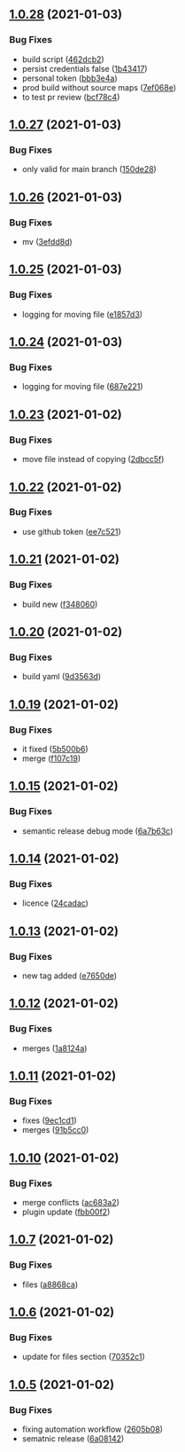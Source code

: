 ## [1.0.28](https://github.com/forsti0506/a11y-sitechecker/compare/v1.0.27...v1.0.28) (2021-01-03)


### Bug Fixes

* build script ([462dcb2](https://github.com/forsti0506/a11y-sitechecker/commit/462dcb25c469a5a7b21f96ce5ea4255160c63ad6))
* persist credentials false ([1b43417](https://github.com/forsti0506/a11y-sitechecker/commit/1b43417fd971580c8afeb6334d6df1175f4fde67))
* personal token ([bbb3e4a](https://github.com/forsti0506/a11y-sitechecker/commit/bbb3e4a2443f51aeeeb4e45ddacb1d74ef1a946f))
* prod build without source maps ([7ef068e](https://github.com/forsti0506/a11y-sitechecker/commit/7ef068e9d1c27b170787fe59764fa5be9db7b653))
* to test pr review ([bcf78c4](https://github.com/forsti0506/a11y-sitechecker/commit/bcf78c472b1b44862fd91b2149b9ec2bbc7a8b5f))

## [1.0.27](https://github.com/forsti0506/a11y-sitechecker/compare/v1.0.26...v1.0.27) (2021-01-03)


### Bug Fixes

* only valid for main branch ([150de28](https://github.com/forsti0506/a11y-sitechecker/commit/150de28ff1e1ab5afa13e5f07064ce0663b5c185))

## [1.0.26](https://github.com/forsti0506/a11y-sitechecker/compare/v1.0.25...v1.0.26) (2021-01-03)


### Bug Fixes

* mv ([3efdd8d](https://github.com/forsti0506/a11y-sitechecker/commit/3efdd8d7ed6862ceeba094433c437eed006abc79))

## [1.0.25](https://github.com/forsti0506/a11y-sitechecker/compare/v1.0.24...v1.0.25) (2021-01-03)


### Bug Fixes

* logging for moving file ([e1857d3](https://github.com/forsti0506/a11y-sitechecker/commit/e1857d339aaa085eb5329b284c51af9b71a60c66))

## [1.0.24](https://github.com/forsti0506/a11y-sitechecker/compare/v1.0.23...v1.0.24) (2021-01-03)


### Bug Fixes

* logging for moving file ([687e221](https://github.com/forsti0506/a11y-sitechecker/commit/687e221e0a6c7603f051fd413cc450270338a959))

## [1.0.23](https://github.com/forsti0506/a11y-sitechecker/compare/v1.0.22...v1.0.23) (2021-01-02)


### Bug Fixes

* move file instead of copying ([2dbcc5f](https://github.com/forsti0506/a11y-sitechecker/commit/2dbcc5f9b491292312ccc16f315951c0e4f1a872))

## [1.0.22](https://github.com/forsti0506/a11y-sitechecker/compare/v1.0.21...v1.0.22) (2021-01-02)


### Bug Fixes

* use github token ([ee7c521](https://github.com/forsti0506/a11y-sitechecker/commit/ee7c52185b12de38042b6bf0352467f87e8a4bb2))

## [1.0.21](https://github.com/forsti0506/a11y-sitechecker/compare/v1.0.20...v1.0.21) (2021-01-02)


### Bug Fixes

* build new ([f348060](https://github.com/forsti0506/a11y-sitechecker/commit/f34806037247675561d6d28e9007f5df07494cb5))

## [1.0.20](https://github.com/forsti0506/a11y-sitechecker/compare/v1.0.19...v1.0.20) (2021-01-02)


### Bug Fixes

* build yaml ([9d3563d](https://github.com/forsti0506/a11y-sitechecker/commit/9d3563dbdbc98373dd390d6306e6801654412980))

## [1.0.19](https://github.com/forsti0506/a11y-sitechecker/compare/v1.0.18...v1.0.19) (2021-01-02)


### Bug Fixes

* it fixed ([5b500b6](https://github.com/forsti0506/a11y-sitechecker/commit/5b500b6f49b9e26d9a23bb12174081a1253ad7ec))
* merge ([f107c19](https://github.com/forsti0506/a11y-sitechecker/commit/f107c190c263d9cd6415b6c8c0a3345c43763eb0))

## [1.0.15](https://github.com/forsti0506/a11y-sitechecker/compare/v1.0.14...v1.0.15) (2021-01-02)


### Bug Fixes

* semantic release debug mode ([6a7b63c](https://github.com/forsti0506/a11y-sitechecker/commit/6a7b63cfa5051bb60cee7c02ebe76c1bf65a32f9))

## [1.0.14](https://github.com/forsti0506/a11y-sitechecker/compare/v1.0.13...v1.0.14) (2021-01-02)


### Bug Fixes

* licence ([24cadac](https://github.com/forsti0506/a11y-sitechecker/commit/24cadac4d59f6b6c4d12e7fe9165f5d8fcf3a643))

## [1.0.13](https://github.com/forsti0506/a11y-sitechecker/compare/v1.0.12...v1.0.13) (2021-01-02)


### Bug Fixes

* new tag added ([e7650de](https://github.com/forsti0506/a11y-sitechecker/commit/e7650de21391de99f57b32938720445cd72c5130))

## [1.0.12](https://github.com/forsti0506/a11y-sitechecker/compare/v1.0.11...v1.0.12) (2021-01-02)


### Bug Fixes

* merges ([1a8124a](https://github.com/forsti0506/a11y-sitechecker/commit/1a8124aeff72af11563d11814ebb8cf001b21479))

## [1.0.11](https://github.com/forsti0506/a11y-sitechecker/compare/v1.0.10...v1.0.11) (2021-01-02)


### Bug Fixes

* fixes ([9ec1cd1](https://github.com/forsti0506/a11y-sitechecker/commit/9ec1cd135a9006ce4a66686430d92bed77aa59ad))
* merges ([91b5cc0](https://github.com/forsti0506/a11y-sitechecker/commit/91b5cc0912759d02a0eb86635bf55bc0a9a64bef))

## [1.0.10](https://github.com/forsti0506/a11y-sitechecker/compare/v1.0.9...v1.0.10) (2021-01-02)


### Bug Fixes

* merge conflicts ([ac683a2](https://github.com/forsti0506/a11y-sitechecker/commit/ac683a2fec96a23bc158b65b2bd495f06854001e))
* plugin update ([fbb00f2](https://github.com/forsti0506/a11y-sitechecker/commit/fbb00f229187713434e548e7bebd30195a526a3a))

## [1.0.7](https://github.com/forsti0506/a11y-sitechecker/compare/v1.0.6...v1.0.7) (2021-01-02)


### Bug Fixes

* files ([a8868ca](https://github.com/forsti0506/a11y-sitechecker/commit/a8868caa1a0f73814f508d36346c23492c92a07d))

## [1.0.6](https://github.com/forsti0506/a11y-sitechecker/compare/v1.0.5...v1.0.6) (2021-01-02)


### Bug Fixes

* update for files section ([70352c1](https://github.com/forsti0506/a11y-sitechecker/commit/70352c142c4b5fc48ca943fd5bb9d0bc733e8b3b))

## [1.0.5](https://github.com/forsti0506/a11y-sitechecker/compare/v1.0.4...v1.0.5) (2021-01-02)


### Bug Fixes

* fixing automation workflow ([2605b08](https://github.com/forsti0506/a11y-sitechecker/commit/2605b08cf41326c34d65d30289f904995425799f))
* sematnic release ([6a08142](https://github.com/forsti0506/a11y-sitechecker/commit/6a081421817ff2f32a5317c126f80592dd66aefc))
